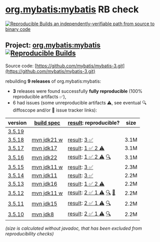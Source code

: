 [org.mybatis:mybatis](https://central.sonatype.com/artifact/org.mybatis/mybatis/versions) RB check
=======

[![Reproducible Builds](https://reproducible-builds.org/images/logos/rb.svg) an independently-verifiable path from source to binary code](https://reproducible-builds.org/)

## Project: [org.mybatis:mybatis](https://central.sonatype.com/artifact/org.mybatis/mybatis/versions) [![Reproducible Builds](https://img.shields.io/endpoint?url=https://raw.githubusercontent.com/jvm-repo-rebuild/reproducible-central/master/content/org/mybatis/mybatis/badge.json)](https://github.com/jvm-repo-rebuild/reproducible-central/blob/master/content/org/mybatis/mybatis/README.md)

Source code: [https://github.com/mybatis/mybatis-3.git](https://github.com/mybatis/mybatis-3.git)

rebuilding **9 releases** of org.mybatis:mybatis:
- **3** releases were found successfully **fully reproducible** (100% reproducible artifacts :white_check_mark:),
- 6 had issues (some unreproducible artifacts :warning:, see eventual :mag: diffoscope and/or :memo: issue tracker links):

| version | [build spec](/BUILDSPEC.md) | [result](https://reproducible-builds.org/docs/jvm/): reproducible? | size |
| -- | --------- | ------ | -- |
| [3.5.19](https://central.sonatype.com/artifact/org.mybatis/mybatis/3.5.19/pom) | | | |
| [3.5.18](https://central.sonatype.com/artifact/org.mybatis/mybatis/3.5.18/pom) | [mvn jdk21 w](mybatis-3.5.18.buildspec) | [result](mybatis-3.5.18.buildinfo): [3 :white_check_mark: ](mybatis-3.5.18.buildcompare) | 3.1M |
| [3.5.17](https://central.sonatype.com/artifact/org.mybatis/mybatis/3.5.17/pom) | [mvn jdk17](mybatis-3.5.17.buildspec) | [result](mybatis-3.5.17.buildinfo): [1 :white_check_mark:  2 :warning:](mybatis-3.5.17.buildcompare) | 3.1M |
| [3.5.16](https://central.sonatype.com/artifact/org.mybatis/mybatis/3.5.16/pom) | [mvn jdk22](mybatis-3.5.16.buildspec) | [result](mybatis-3.5.16.buildinfo): [1 :white_check_mark:  2 :warning:](mybatis-3.5.16.buildcompare) [:mag:](mybatis-3.5.16.diffoscope) | 3.1M |
| [3.5.15](https://central.sonatype.com/artifact/org.mybatis/mybatis/3.5.15/pom) | [mvn jdk11 w](mybatis-3.5.15.buildspec) | [result](mybatis-3.5.15.buildinfo): [3 :white_check_mark: ](mybatis-3.5.15.buildcompare) | 2.3M |
| [3.5.14](https://central.sonatype.com/artifact/org.mybatis/mybatis/3.5.14/pom) | [mvn jdk11](mybatis-3.5.14.buildspec) | [result](mybatis-3.5.14.buildinfo): [3 :white_check_mark: ](mybatis-3.5.14.buildcompare) | 2.2M |
| [3.5.13](https://central.sonatype.com/artifact/org.mybatis/mybatis/3.5.13/pom) | [mvn jdk16](mybatis-3.5.13.buildspec) | [result](mybatis-3.5.13.buildinfo): [1 :white_check_mark:  2 :warning:](mybatis-3.5.13.buildcompare) | 2.2M |
| [3.5.12](https://central.sonatype.com/artifact/org.mybatis/mybatis/3.5.12/pom) | [mvn jdk11 w](mybatis-3.5.12.buildspec) | [result](mybatis-3.5.12.buildinfo): [2 :white_check_mark:  1 :warning:](mybatis-3.5.12.buildcompare) [:mag:](mybatis-3.5.12.diffoscope) [:memo:](https://github.com/mybatis/parent/commit/ac52e352951dcfb928824429d576c0c93acf5a9d) | 2.2M |
| [3.5.11](https://central.sonatype.com/artifact/org.mybatis/mybatis/3.5.11/pom) | [mvn jdk15](mybatis-3.5.11.buildspec) | [result](mybatis-3.5.11.buildinfo): [2 :white_check_mark:  1 :warning:](mybatis-3.5.11.buildcompare) [:mag:](mybatis-3.5.11.diffoscope) | 2.2M |
| [3.5.10](https://central.sonatype.com/artifact/org.mybatis/mybatis/3.5.10/pom) | [mvn jdk8](mybatis-3.5.10.buildspec) | [result](mybatis-3.5.10.buildinfo): [2 :white_check_mark:  1 :warning:](mybatis-3.5.10.buildcompare) [:mag:](mybatis-3.5.10.diffoscope) | 2.2M |

<i>(size is calculated without javadoc, that has been excluded from reproducibility checks)</i>

